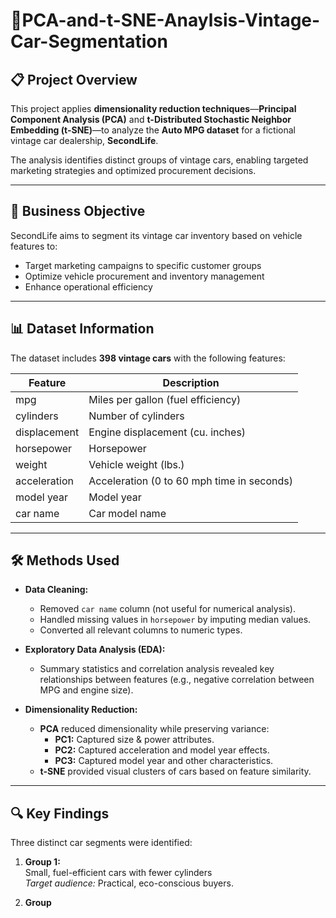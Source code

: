 # 🚗PCA-and-t-SNE-Anaylsis-Vintage-Car-Segmentation

## 📋 Project Overview
This project applies **dimensionality reduction techniques**—**Principal Component Analysis (PCA)** and **t-Distributed Stochastic Neighbor Embedding (t-SNE)**—to analyze the **Auto MPG dataset** for a fictional vintage car dealership, **SecondLife**.

The analysis identifies distinct groups of vintage cars, enabling targeted marketing strategies and optimized procurement decisions.

---

## 🎯 Business Objective
SecondLife aims to segment its vintage car inventory based on vehicle features to:
- Target marketing campaigns to specific customer groups
- Optimize vehicle procurement and inventory management
- Enhance operational efficiency

---

## 📊 Dataset Information
The dataset includes **398 vintage cars** with the following features:

| Feature       | Description                                           |
|---------------|-------------------------------------------------------|
| mpg           | Miles per gallon (fuel efficiency)                    |
| cylinders     | Number of cylinders                                   |
| displacement  | Engine displacement (cu. inches)                      |
| horsepower    | Horsepower                                            |
| weight        | Vehicle weight (lbs.)                                 |
| acceleration  | Acceleration (0 to 60 mph time in seconds)            |
| model year    | Model year                                            |
| car name      | Car model name                                        |

---

## 🛠️ Methods Used
- **Data Cleaning:**  
  - Removed `car name` column (not useful for numerical analysis).
  - Handled missing values in `horsepower` by imputing median values.
  - Converted all relevant columns to numeric types.

- **Exploratory Data Analysis (EDA):**  
  - Summary statistics and correlation analysis revealed key relationships between features (e.g., negative correlation between MPG and engine size).

- **Dimensionality Reduction:**  
  - **PCA** reduced dimensionality while preserving variance:
    - **PC1:** Captured size & power attributes.
    - **PC2:** Captured acceleration and model year effects.
    - **PC3:** Captured model year and other characteristics.
  - **t-SNE** provided visual clusters of cars based on feature similarity.

---

## 🔍 Key Findings
Three distinct car segments were identified:

1. **Group 1:**  
   Small, fuel-efficient cars with fewer cylinders  
   *Target audience:* Practical, eco-conscious buyers.

2. **Group**
